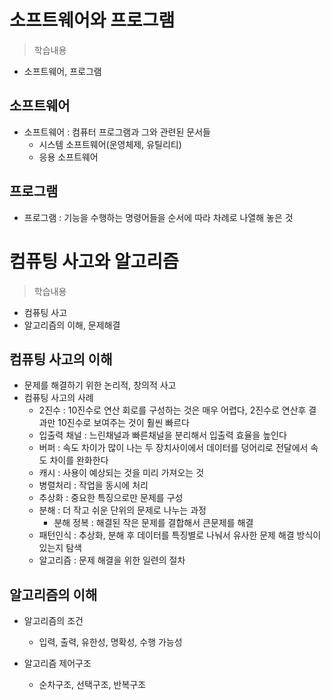# 소프트웨어와 프로그램
> 학습내용
- 소프트웨어, 프로그램

## 소프트웨어
- 소프트웨어 : 컴퓨터 프로그램과 그와 관련된 문서들
    - 시스템 소프트웨어(운영체제, 유틸리티)
    - 응용 소프트웨어

## 프로그램
- 프로그램 : 기능을 수행하는 명령어들을 순서에 따라 차례로 나열해 놓은 것

# 컴퓨팅 사고와 알고리즘
> 학습내용
- 컴퓨팅 사고
- 알고리즘의 이해, 문제해결

## 컴퓨팅 사고의 이해
- 문제를 해결하기 위한 논리적, 창의적 사고
- 컴퓨팅 사고의 사례
    - 2진수 : 10진수로 연산 회로를 구성하는 것은 매우 어렵다, 2진수로 연산후 결과만 10진수로 보여주는 것이 훨씬 빠르다
    - 입출력 채널 : 느린채널과 빠른채널을 분리해서 입출력 효율을 높인다
    - 버퍼 : 속도 차이가 많이 나는 두 장치사이에서 데이터를 덩어리로 전달에서 속도 차이를 완화한다
    - 캐시 : 사용이 예상되는 것을 미리 가져오는 것
    - 병렬처리 : 작업을 동시에 처리
    - 추상화 : 중요한 특징으로만 문제를 구성
    - 분해 : 더 작고 쉬운 단위의 문제로 나누는 과정
        - 분해 정복 : 해결된 작은 문제를 결합해서 큰문제를 해결
    - 패턴인식 : 추상화, 분해 후 데이터를 특징별로 나눠서 유사한 문제 해결 방식이 있는지 탐색
    - 알고리즘 : 문제 해결을 위한 일련의 절차


## 알고리즘의 이해
- 알고리즘의 조건
    - 입력, 출력, 유한성, 명확성, 수행 가능성
    
- 알고리즘 제어구조
    - 순차구조, 선택구조, 반복구조

    